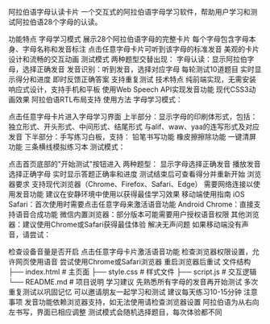 阿拉伯语字母认读卡片
一个交互式的阿拉伯语字母学习软件，帮助用户学习和测试阿拉伯语28个字母的认读。

功能特点
字母学习模式
展示28个阿拉伯语字母的完整卡片
每个字母包含字母本身、字母名称和发音标注
点击任意字母卡片可听到该字母的标准发音
美观的卡片设计和流畅的交互动画
测试模式
两种题型交替出现：
字母认读：显示阿拉伯字母，选择正确发音
发音识别：听到发音，选择对应字母
每轮测试10道题目
实时显示得分和进度
即时反馈正确答案
支持重复测试
技术特点
纯前端实现，无需安装
响应式设计，支持手机和平板
使用Web Speech API实现发音功能
现代CSS3动画效果
阿拉伯语RTL布局支持
使用方法
字母学习模式：

点击任意字母卡片进入字母学习界面
上半部分：显示字母的印刷体形式，包括：
独立形式、开头形式、中间形式、结尾形式
与alif、waw、yaa的连写形式及对应发音
下半部分：手写练习白板，支持：
铅笔书写功能
橡皮擦擦除功能
一键清屏功能
三条横线模拟练习本
测试模式：

点击首页底部的"开始测试"按钮进入
两种题型：
显示字母选择正确发音
播放发音选择正确字母
实时显示答题正确率和进度
测试结束后可查看得分并重新开始
浏览器要求
支持现代浏览器（Chrome、Firefox、Safari、Edge）
需要网络连接以使用发音功能
建议在安静环境中使用以获得最佳学习效果
移动端使用指南
iOS Safari：首次使用时需要点击任意字母来激活语音功能
Android Chrome：直接支持语音合成功能
微信内置浏览器：部分版本可能需要用户授权语音权限
其他浏览器：建议使用Chrome或Safari获得最佳体验
解决无声问题
如果移动端没有声音，请尝试：

检查设备音量是否开启
点击任意字母卡片激活语音功能
检查浏览器权限设置，允许网页使用语音
尝试使用Chrome或Safari浏览器
重启浏览器后重试
文件结构
├── index.html      # 主页面
├── style.css       # 样式文件
├── script.js       # 交互逻辑
└── README.md       # 项目说明
学习建议
先熟悉所有字母的发音再开始测试
多次重复测试以巩固记忆
可以邀请朋友一起学习和测试
建议每天练习10-15分钟
注意事项
发音功能依赖浏览器支持，如无法使用请检查浏览器设置
阿拉伯语为从右向左书写，界面已相应调整
测试模式会随机选择题目，每次体验都不同

